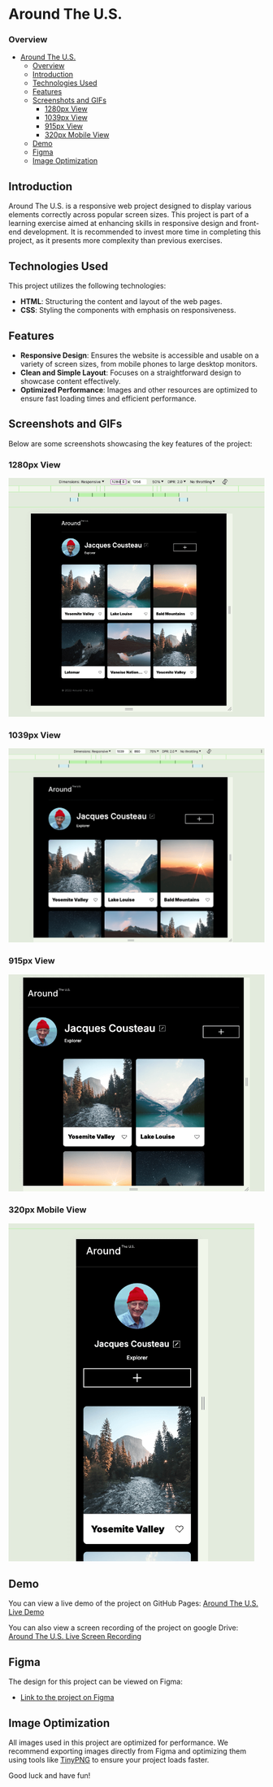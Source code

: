 # Around The U.S.

### Overview

- [Around The U.S.](#around-the-us)
    - [Overview](#overview)
  - [Introduction](#introduction)
  - [Technologies Used](#technologies-used)
  - [Features](#features)
  - [Screenshots and GIFs](#screenshots-and-gifs)
    - [1280px View](#1280px-view)
    - [1039px View](#1039px-view)
    - [915px View](#915px-view)
    - [320px Mobile View](#320px-mobile-view)
  - [Demo](#demo)
  - [Figma](#figma)
  - [Image Optimization](#image-optimization)

## Introduction

Around The U.S. is a responsive web project designed to display various elements correctly across popular screen sizes. This project is part of a learning exercise aimed at enhancing skills in responsive design and front-end development. It is recommended to invest more time in completing this project, as it presents more complexity than previous exercises.

## Technologies Used

This project utilizes the following technologies:

- **HTML**: Structuring the content and layout of the web pages.
- **CSS**: Styling the components with emphasis on responsiveness.

## Features

- **Responsive Design**: Ensures the website is accessible and usable on a variety of screen sizes, from mobile phones to large desktop monitors.
- **Clean and Simple Layout**: Focuses on a straightforward design to showcase content effectively.
- **Optimized Performance**: Images and other resources are optimized to ensure fast loading times and efficient performance.

## Screenshots and GIFs

Below are some screenshots showcasing the key features of the project:

### 1280px View

![Home Page 1280px](./images/demo/1280px.png)

### 1039px View

![Gallery Section](./images/demo/1039px.png)

### 915px View 

![Mobile View](./images/demo/915px.png)

### 320px Mobile View

![Mobile View](./images/demo/320px.png)

## Demo

You can view a live demo of the project on GitHub Pages: [Around The U.S. Live Demo](https://valtsan.github.io/se_project_aroundtheus/)

You can also view a screen recording of the project on google Drive: [Around The U.S. Live Screen Recording](https://drive.google.com/file/d/1ybPtN9A--hHDLeV8DS0wJAhDjSL56qBE/view?usp=sharing)

## Figma

The design for this project can be viewed on Figma:

* [Link to the project on Figma](https://www.figma.com/file/ii4xxsJ0ghevUOcssTlHZv/Sprint-3%3A-Around-the-US?node-id=0%3A1)

## Image Optimization

All images used in this project are optimized for performance. We recommend exporting images directly from Figma and optimizing them using tools like [TinyPNG](https://tinypng.com/) to ensure your project loads faster.

Good luck and have fun!